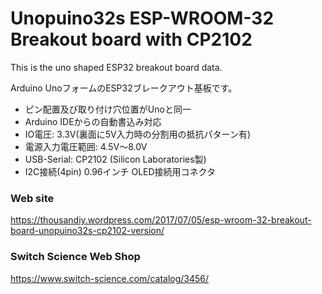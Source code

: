 # Unopuino32s ESP-WROOM-32 Breakout board with CP2102

This is the uno shaped ESP32 breakout board data.

Arduino UnoフォームのESP32ブレークアウト基板です。
- ピン配置及び取り付け穴位置がUnoと同一
- Arduino IDEからの自動書込み対応
- IO電圧: 3.3V(裏面に5V入力時の分割用の抵抗パターン有)
- 電源入力電圧範囲: 4.5V～8.0V
- USB-Serial: CP2102 (Silicon Laboratories製)
- I2C接続(4pin) 0.96インチ OLED接続用コネクタ

### Web site
 https://thousandiy.wordpress.com/2017/07/05/esp-wroom-32-breakout-board-unopuino32s-cp2102-version/

### Switch Science Web Shop
 https://www.switch-science.com/catalog/3456/
